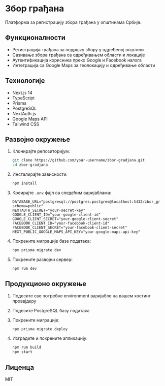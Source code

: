 # Збор грађана

Платформа за регистрацију збора грађана у општинама Србије.

## Функционалности

- Регистрација грађана за подршку збору у одређеној општини
- Сазивање збора грађана са одређивањем области и локације
- Аутентификација корисника преко Google и Facebook налога
- Интеграција са Google Maps за геолокацију и одређивање области

## Технологије

- Next.js 14
- TypeScript
- Prisma
- PostgreSQL
- NextAuth.js
- Google Maps API
- Tailwind CSS

## Развојно окружење

1. Клонирајте репозиторијум:
   ```bash
   git clone https://github.com/your-username/zbor-gradjana.git
   cd zbor-gradjana
   ```

2. Инсталирајте зависности:
   ```bash
   npm install
   ```

3. Креирајте `.env` фајл са следећим варијаблама:
   ```
   DATABASE_URL="postgresql://postgres:postgres@localhost:5432/zbor_gradjana?schema=public"
   NEXTAUTH_SECRET="your-secret-key"
   GOOGLE_CLIENT_ID="your-google-client-id"
   GOOGLE_CLIENT_SECRET="your-google-client-secret"
   FACEBOOK_CLIENT_ID="your-facebook-client-id"
   FACEBOOK_CLIENT_SECRET="your-facebook-client-secret"
   NEXT_PUBLIC_GOOGLE_MAPS_API_KEY="your-google-maps-api-key"
   ```

4. Покрените миграције базе података:
   ```bash
   npx prisma migrate dev
   ```

5. Покрените развојни сервер:
   ```bash
   npm run dev
   ```

## Продукционо окружење

1. Подесите све потребне environment варијабле на вашем хостинг провајдеру

2. Подесите PostgreSQL базу података

3. Покрените миграције:
   ```bash
   npx prisma migrate deploy
   ```

4. Изградите и покрените апликацију:
   ```bash
   npm run build
   npm start
   ```

## Лиценца

MIT
